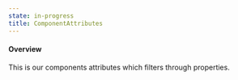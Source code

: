 ```yaml
---
state: in-progress
title: ComponentAttributes
---
```


#### Overview

This is our components attributes which filters through properties.
